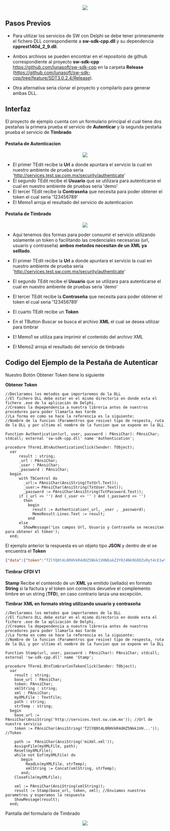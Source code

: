 <p align="center">
    <img src="http://szintezis-net.hu/wp-content/uploads/2016/08/delphi.jpg">
</p>


Pasos Previos
---------

* Para utilizar los servicios de SW con Delphi se debe tener primeramente el fichero DLL correspondiente a **sw-sdk-cpp.dll** y su dependencia **cpprest140d_2_9.dll**.

* Ambos archivos se pueden encontrar en el repositorio de github correspondiente al proyecto **sw-sdk-cpp**  https://github.com/lunasoft/sw-sdk-cpp en la carpeta **Release** (https://github.com/lunasoft/sw-sdk-cpp/tree/feature/SDT3.0.2.4/Release).

* Otra alternativa seria clonar el proyecto y compilarlo para generar ambas DLL.

Interfaz
---------
El proyecto de ejemplo cuenta con un formulario principal el cual tiene dos pestañas la primera prueba el servicio de **Autenticar** y la segunda pestaña prueba el servicio de **Timbrado**

#### Pesta&ntilde;a de Autenticacion #####

<p align="center">
    <img src="https://github.com/lunasoft/sw-sdk-cpp/blob/feature/SDT3.0.2.4/Samples/DELPHI/Resources/screenshots/ResultAuthenticacion.PNG">
</p>

* El primer TEdit recibe la **Url** a donde apuntara el servicio la cual en nuestro ambiente de prueba seria 'http://services.test.sw.com.mx/security/authenticate'
* El segundo TEdit recibe el **Usuario** que se utilizara para autenticarse el cual en nuestro ambiente de pruebas seria 'demo'
* El tercer TEdit recibe la **Contrase&ntilde;a** que necesita para poder obtener el token el cual seria '123456789'
* El Memo1 arroja el resultado del servicio de autenticacion

#### Pesta&ntilde;a de Timbrado #####

<p align="center">
    <img src="https://github.com/lunasoft/sw-sdk-cpp/blob/feature/SDT3.0.2.4/Samples/DELPHI/Resources/screenshots/ResultStamp.PNG">
</p>

* Aquí tenemos dos formas para poder consumir el servicio utilizando solamente un token o facilitando las credenciales necesarias (url, usuario y contrase&ntilde;a) **ambos metodos necesitan de un XML ya selllado**.


* El primer TEdit recibe la **Url** a donde apuntara el servicio la cual en nuestro ambiente de prueba seria 'http://services.test.sw.com.mx/security/authenticate'
* El segundo TEdit recibe el **Usuario** que se utilizara para autenticarse el cual en nuestro ambiente de pruebas seria 'demo'
* El tercer TEdit recibe la **Contrase&ntilde;a** que necesita para poder obtener el token el cual seria '123456789'
* El cuarto TEdit recibe un **Token** 
* En el TButton Buscar se busca el archivo **XML** el cual se desea utilizar para timbrar 
* El Memo1 se utiliza para imprimir el contenido del archivo XML
* El Memo2 arroja el resultado del servicio de timbrado


Codigo del Ejemplo de la Pestaña de Autenticar
---------
Nuestro Bot&oacute;n Obtener Token tiene lo siguiente 

**Obtener Token**
```delphi
//Declaramos los metodos que importaremos de la DLL
//El fichero DLL debe estar en el mismo directorio en donde esta el fichero .exe de la aplicación de Delphi.
//Creamos la depependencia a nuestra libreria antes de nuestros procedures para poder llamarla mas tarde
//La forma en como se hace la referencia es la siguiente:
//Nombre de la funcion (Paramentros que resive) tipo de respesta, ruta de la DLL y por ultimo el nombre de la funcion que se expone en la DLL

Function Authentication(url, user, password : PAnsiChar): PAnsiChar; stdcall; external 'sw-sdk-cpp.dll' name 'Authentication';
 
procedure TForm1.BtnAuthenticationClick(Sender: TObject);
  var
      result : string;
      _url : PAnsiChar;
      _user : PAnsiChar;
      _password : PAnsiChar;
  begin
      with TbControl do
        _url:= PAnsiChar(AnsiString(TxtUrl.Text));
        _user:= PAnsiChar(AnsiString(TxtUser.Text));
        _password := PAnsiChar(AnsiString(TxtPassword.Text));
      if (_url <> '') And (_user <> '' ) And (_password <> '')
        then
          begin
            result := Authentication(_url, _user , _password);
            MemoResult.Lines.Text := result;
          end
      else
        ShowMessage('Los campos Url, Usuario y Contraseña se necesitan para obtener el token');
  end;
```

El ejemplo anterior la respuesta es un objeto tipo **JSON** y dentro de el se encuentra el **Token**

```json
{"data":{"token":"T2lYQ0t4L0RHVkR4dHZ5Nkk1VHNEakZ3Y0J4Nk9GODZuRyt4cE1wVm5tbXB3..."},"status":"success"}
```

#### Timbrar CFDI V1 #####
**Stamp** Recibe el contenido de un **XML** ya emitido (sellado) en formato **String** si la factura y el token son correctos devuelve el complemento timbre en un string (**TFD**), en caso contrario lanza una excepción.

**Timbrar XML en formato string utilizando usuario y contraseña**

```delphi
//Declaramos los metodos que importaremos de la DLL
//El fichero DLL debe estar en el mismo directorio en donde esta el fichero .exe de la aplicación de Delphi.
//Creamos la depependencia a nuestra libreria antes de nuestros procedures para poder llamarla mas tarde
//La forma en como se hace la referencia es la siguiente:
//Nombre de la funcion (Paramentros que resive) tipo de respesta, ruta de la DLL y por ultimo el nombre de la funcion que se expone en la DLL

Function Stamp(url, user, password : PAnsiChar): PAnsiChar; stdcall; external 'sw-sdk-cpp.dll' name 'Stamp';
 
procedure TForm1.BtnTimbrarConTokenClick(Sender: TObject);
  var
    result : string;
    base_url : PAnsiChar;
    token: PAnsiChar;
    xmlString : string;
    xml : PAnsiChar;
    myXMLFile : TextFile;
    path : string;
    strTemp : string;
  begin
    base_url := PAnsiChar(AnsiString('http://services.test.sw.com.mx')); //Url de nuestro servicio
    token := PAnsiChar(AnsiString('T2lYQ0t4L0RHVkR4dHZ5Nkk1VH...')); //Token

    path :=  PAnsiChar(AnsiString('miXml.xml'));
    AssignFile(myXMLFile, path);
    Reset(myXMLFile);
    while not Eof(myXMLFile) do
       begin
         ReadLn(myXMLFile, strTemp);
         xmlString := Concat(xmlString, strTemp);
       end;
    CloseFile(myXMLFile);

    xml := PAnsiChar(AnsiString(xmlString));
    result := Stamp(base_url, token, xml); //Enviamos nuestros parametros y esperamos la respuesta
    ShowMessage(result);
  end;
```

Pantalla del formulario de Timbrado
<p align="center">
    <img src="https://github.com/lunasoft/sw-sdk-cpp/blob/feature/SDT3.0.2.4/Samples/DELPHI/Resources/screenshots/ResultStamp.PNG">
</p>